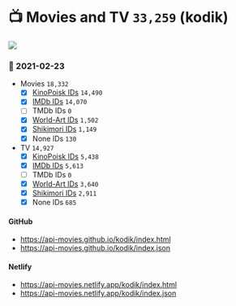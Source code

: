 # :tv: Movies and TV `33,259` (kodik)

<a href="https://API-Movies.github.io"><img src="https://API-Movies.github.io/banner.png?cache"></a>

### :date: 2021-02-23
- Movies `18,332`
  - [x] <a href="https://API-Movies.github.io/kodik/movie_kinopoisk_ids.json">KinoPoisk IDs</a> `14,490`
  - [x] <a href="https://API-Movies.github.io/kodik/movie_imdb_ids.json">IMDb IDs</a> `14,070`
  - [ ] TMDb IDs `0`
  - [x] <a href="https://API-Movies.github.io/kodik/movie_world_art_ids.json">World-Art IDs</a> `1,502`
  - [x] <a href="https://API-Movies.github.io/kodik/movie_shikimori_ids.json">Shikimori IDs</a> `1,149`
  - [x] None IDs `130`
- TV `14,927`
  - [x] <a href="https://API-Movies.github.io/kodik/tv_kinopoisk_ids.json">KinoPoisk IDs</a> `5,438`
  - [x] <a href="https://API-Movies.github.io/kodik/tv_imdb_ids.json">IMDb IDs</a> `5,613`
  - [ ] TMDb IDs `0`
  - [x] <a href="https://API-Movies.github.io/kodik/tv_world_art_ids.json">World-Art IDs</a> `3,640`
  - [x] <a href="https://API-Movies.github.io/kodik/tv_shikimori_ids.json">Shikimori IDs</a> `2,911`
  - [x] None IDs `685`
#### GitHub
- <a href='https://api-movies.github.io/kodik/index.html' target='_blank'>https://api-movies.github.io/kodik/index.html</a>
- <a href='https://api-movies.github.io/kodik/index.json' target='_blank'>https://api-movies.github.io/kodik/index.json</a>
#### Netlify
- <a href='https://api-movies.netlify.app/kodik/index.html' target='_blank'>https://api-movies.netlify.app/kodik/index.html</a>
- <a href='https://api-movies.netlify.app/kodik/index.json' target='_blank'>https://api-movies.netlify.app/kodik/index.json</a>
